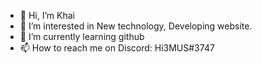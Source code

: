 - 👋 Hi, I’m Khai
- 👀 I’m interested in New technology, Developing website.
- 🌱 I’m currently learning github
- 📫 How to reach me on Discord: Hi3MUS#3747

<!---
KhaiHar/KhaiHar is a ✨ special ✨ repository because its `README.md` (this file) appears on your GitHub profile.
You can click the Preview link to take a look at your changes.
--->
